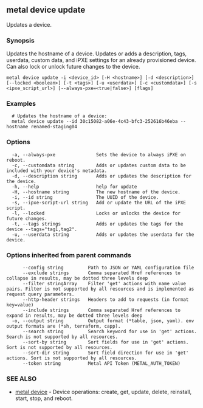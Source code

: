 ## metal device update

Updates a device.

### Synopsis

Updates the hostname of a device. Updates or adds a description, tags, userdata, custom data, and iPXE settings for an already provisioned device. Can also lock or unlock future changes to the device.

```
metal device update -i <device_id> [-H <hostname>] [-d <description>] [--locked <boolean>] [-t <tags>] [-u <userdata>] [-c <customdata>] [-s <ipxe_script_url>] [--always-pxe=<true|false>] [flags]
```

### Examples

```
  # Updates the hostname of a device:
  metal device update --id 30c15082-a06e-4c43-bfc3-252616b46eba --hostname renamed-staging04
```

### Options

```
  -a, --always-pxe               Sets the device to always iPXE on reboot.
  -c, --customdata string        Adds or updates custom data to be included with your device's metadata.
  -d, --description string       Adds or updates the description for the device.
  -h, --help                     help for update
  -H, --hostname string          The new hostname of the device.
  -i, --id string                The UUID of the device.
  -s, --ipxe-script-url string   Add or update the URL of the iPXE script.
  -l, --locked                   Locks or unlocks the device for future changes.
  -t, --tags strings             Adds or updates the tags for the device --tags="tag1,tag2".
  -u, --userdata string          Adds or updates the userdata for the device.
```

### Options inherited from parent commands

```
      --config string         Path to JSON or YAML configuration file
      --exclude strings       Comma separated Href references to collapse in results, may be dotted three levels deep
      --filter stringArray    Filter 'get' actions with name value pairs. Filter is not supported by all resources and is implemented as request query parameters.
      --http-header strings   Headers to add to requests (in format key=value)
      --include strings       Comma separated Href references to expand in results, may be dotted three levels deep
  -o, --output string         Output format (*table, json, yaml). env output formats are (*sh, terraform, capp).
      --search string         Search keyword for use in 'get' actions. Search is not supported by all resources.
      --sort-by string        Sort fields for use in 'get' actions. Sort is not supported by all resources.
      --sort-dir string       Sort field direction for use in 'get' actions. Sort is not supported by all resources.
      --token string          Metal API Token (METAL_AUTH_TOKEN)
```

### SEE ALSO

* [metal device](metal_device.md)	 - Device operations: create, get, update, delete, reinstall, start, stop, and reboot.

